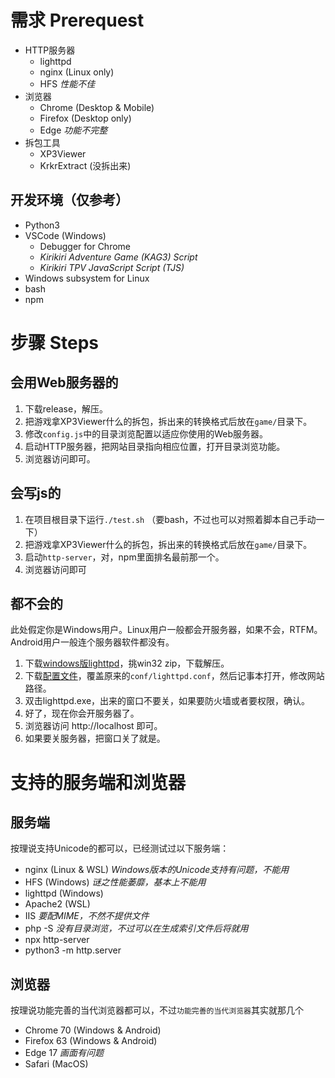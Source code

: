 # 需求 Prerequest
- HTTP服务器
  - lighttpd
  - nginx (Linux only)
  - HFS *性能不佳*
- 浏览器
  - Chrome (Desktop & Mobile)
  - Firefox (Desktop only)
  - Edge *功能不完整*
- 拆包工具
  - XP3Viewer
  - KrkrExtract (没拆出来)
## 开发环境（仅参考）
- Python3
- VSCode (Windows)
  - Debugger for Chrome
  - *Kirikiri Adventure Game (KAG3) Script*
  - *Kirikiri TPV JavaScript Script (TJS)*
- Windows subsystem for Linux
- bash
- npm

# 步骤 Steps
## 会用Web服务器的
1. 下载release，解压。
3. 把游戏拿XP3Viewer什么的拆包，拆出来的转换格式后放在`game/`目录下。
4. 修改`config.js`中的目录浏览配置以适应你使用的Web服务器。
5. 启动HTTP服务器，把网站目录指向相应位置，打开目录浏览功能。
6. 浏览器访问即可。

## 会写js的
1. 在项目根目录下运行`./test.sh` （要bash，不过也可以对照着脚本自己手动一下）
2. 把游戏拿XP3Viewer什么的拆包，拆出来的转换格式后放在`game/`目录下。
3. 启动`http-server`，对，npm里面排名最前那一个。
4. 浏览器访问即可

## 都不会的
此处假定你是Windows用户。Linux用户一般都会开服务器，如果不会，RTFM。Android用户一般连个服务器软件都没有。
1. 下载[windows版lighttpd](http://lighttpd.dtech.hu/)，挑win32 zip，下载解压。
2. 下载[配置文件](doc/lighttpd.conf)，覆盖原来的`conf/lighttpd.conf`，然后记事本打开，修改网站路径。
3. 双击lighttpd.exe，出来的窗口不要关，如果要防火墙或者要权限，确认。
4. 好了，现在你会开服务器了。
5. 浏览器访问 http://localhost 即可。
6. 如果要关服务器，把窗口关了就是。


# 支持的服务端和浏览器
## 服务端
按理说支持Unicode的都可以，已经测试过以下服务端：
- nginx (Linux & WSL) *Windows版本的Unicode支持有问题，不能用*
- HFS (Windows) *谜之性能萎靡，基本上不能用*
- lighttpd (Windows)
- Apache2 (WSL)
- IIS *要配MIME，不然不提供文件*
- php -S *没有目录浏览，不过可以在生成索引文件后将就用*
- npx http-server
- python3 -m http.server

## 浏览器
按理说功能完善的当代浏览器都可以，不过`功能完善的当代浏览器`其实就那几个
- Chrome 70 (Windows & Android)
- Firefox 63 (Windows & Android)
- Edge 17 *画面有问题*
- Safari (MacOS)
